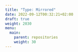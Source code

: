 ```yaml
---
title: "Type: Mirrored"
date: 2022-09-12T00:32:21+02:00
draft: true
weight: 2030
menu:
  main:
    parent: repositories
    weight: 30
---
```

